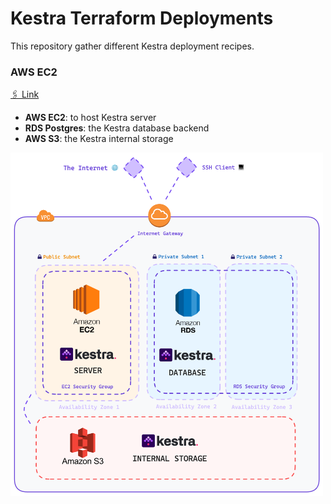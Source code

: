# Kestra Terraform Deployments

This repository gather different Kestra deployment recipes.

### AWS EC2

[🖇️ Link](aws-ec2/README.md)

* **AWS EC2**: to host Kestra server
* **RDS Postgres**: the Kestra database backend
* **AWS S3**: the Kestra internal storage

<img src="aws-ec2/misc/deploy_aws.png" alt="deploy schema" width="500"/>